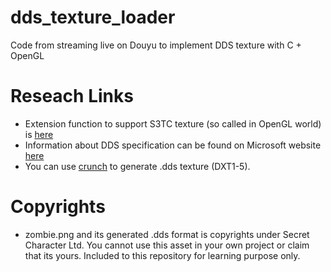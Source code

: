 # dds_texture_loader
Code from streaming live on Douyu to implement DDS texture with C + OpenGL

# Reseach Links

* Extension function to support S3TC texture (so called in OpenGL world) is [here](https://www.khronos.org/registry/OpenGL/extensions/EXT/EXT_texture_compression_s3tc.txt)
* Information about DDS specification can be found on Microsoft website [here](https://docs.microsoft.com/en-us/windows/desktop/direct3ddds/dx-graphics-dds)
* You can use [crunch](https://github.com/BKcore/crunch-osx) to generate .dds texture (DXT1-5).

# Copyrights

* zombie.png and its generated .dds format is copyrights under Secret Character Ltd. You cannot use this asset in your own project or claim that its yours. Included to this repository for learning purpose only.

